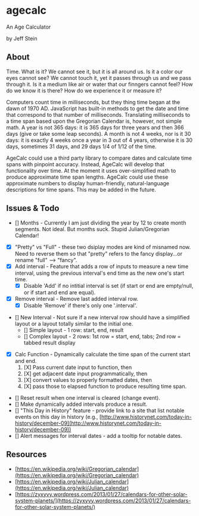 # agecalc

An Age Calculator

by Jeff Stein


## About

Time.  What is it?  We cannot see it, but it is all around us.  Is it a color our eyes cannot see?  We cannot touch it, yet it passes through us and we pass through it.  Is it a medium like air or water that our finngers cannot feel?  How do we know it is there?  How do we experience it or measure it?

Computers count time in milliseconds, but they thing time began at the dawn of 1970 AD.  JavaScript has built-in methods to get the date and time that correspond to that number of milliseconds.  Translating milliseconds to a time span based upon the Gregorian Calendar is, however, not simple math.  A year is not 365 days: it is 365 days for three years and then 366 days (give or take some leap seconds).  A month is not 4 weeks, nor is it 30 days: it is exactly 4 weeks once a year in 3 out of 4 years, otherwise it is 30 days, sometimes 31 days, and 29 days 1/4 of 1/12 of the time.

AgeCalc could use a third party library to compare dates and calculate time spans with pinpoint accuracy.  Instead, AgeCalc will develop that functionality over time.  At the moment it uses over-simplified math to produce approximate time span lengths.  AgeCalc could use these approximate numbers to display human-friendly, natural-language descriptions for time spans.  This may be added in the future.


## Issues & Todo

* [] Months - Currently I am just dividing the year by 12 to create month segments.  Not ideal.  But months suck.  Stupid Julian/Gregorian Calendar!
* [X] "Pretty" vs "Full" - these two dsiplay modes are kind of misnamed now.  Need to reverse them so that "pretty" refers to the fancy display...or rename "full" --> "fancy".
* [X] Add interval - Feature that adds a row of inputs to measure a new time interval, using the previous interval's end time as the new one's start time.
  * [X] Disable 'Add' if no intitial interval is set (if start or end are empty/null, or if start and end are equal).
* [X] Remove interval - Remove last added interval row.
  * [X] Disable 'Remove' if there's only one '.interval'.
* [] New Interval - Not sure if a new interval row should have a simplified layout or a layout totally similar to the initial one.
  * [] Simple layout - 1 row: start, end, result
  * [] Complex layout - 2 rows: 1st row = start, end, tabs; 2nd row = tabbed result display
* [X] Calc Function - Dynamically calculate the time span of the current start and end.
  1) [X] Pass current date input to function, then 
  2) [X] get adjacent date input programmatically, then
  3) [X] convert values to properly formatted dates, then
  4) [X] pass those to elapsed function to produce resulting time span.
* [] Reset result when one interval is cleared (change event).
* [] Make dynamically added intervals produce a result.
* [] "This Day in History" feature - provide link to a site that list notable events on this day in history (e.g., [http://www.historynet.com/today-in-history/december-09](http://www.historynet.com/today-in-history/december-09))
* [] Alert messages for interval dates - add a tooltip for notable dates.

## Resources

* [https://en.wikipedia.org/wiki/Gregorian_calendar](https://en.wikipedia.org/wiki/Gregorian_calendar)
* [https://en.wikipedia.org/wiki/Julian_calendar](https://en.wikipedia.org/wiki/Julian_calendar)
* [https://zyxyvy.wordpress.com/2013/01/27/calendars-for-other-solar-system-planets/](https://zyxyvy.wordpress.com/2013/01/27/calendars-for-other-solar-system-planets/)

